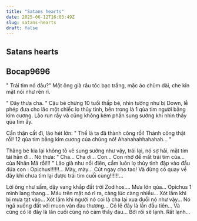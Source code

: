```yaml
---
title: "Satans hearts"
date: 2025-06-12T16:03:49Z
slug: satans-hearts
draft: false
---
```


## Satans hearts

## Bocap9696

" Trái tim nó đâu?" Một ông già râu tóc bạc trắng, mặc áo chùm dài, che kín mặt nói như rên rỉ.
 
" Đây thưa cha. " Cậu bé chừng 10 tuổi thấp bé, nhìn tưởng như bị Down, lễ phép đưa cho lão một chiếc lọ thủy tinh, bên trong là 1 qủa tim người bằng kim cương. Lão run rẩy và cũng không kém phần sung sướng khi nhìn thấy qủa tim ấy.
 
Cẩn thận cất đi, lão hét lớn: " Thế là ta đã thành công rồi! Thành công thật rồi! 12 qủa tim bằng kim cương của chúng nó! Ahahahahhahahah... "
 
Thằng bé kia lại không tỏ vẻ sung sướng như vậy, trái lại, nó sợ hãi, mặt tím tái hẳn đi... Nó thưa: " Cha... Cha ơi... Con... Con nhỡ để mất trái tim của... của Nhân Mã rồi!!! " Lão già như nổi điên, cầm luôn lọ thủy tinh đập vào đầu đứa con : Opichus!!!!!!... Mày, mày... Cút ngay cho tao! Và đừng có quay về đây khi chưa tìm lại được trái tim cuối cùng!!!!!!...
 
Lời ông như sấm, dậy vang khắp đất trời Zodihos.... Mưa lớn qúa... Opichus 1 mình lang thang... Máu trên mặt nó rỉ ra, càng lúc càng nhiều... Xót lắm khi bị mưa tạt vào... Xót lắm khi người nó coi là cha lại xua đuổi nó như vậy... Nó ngã xuống đất với muon vàn đau thương... Có lẽ đây là lần đầu tiên... Và cũng có lẽ đây là lần cuối cùng nó cảm thấy đau... Bởi rồi sẽ lạnh. Rất lạnh...